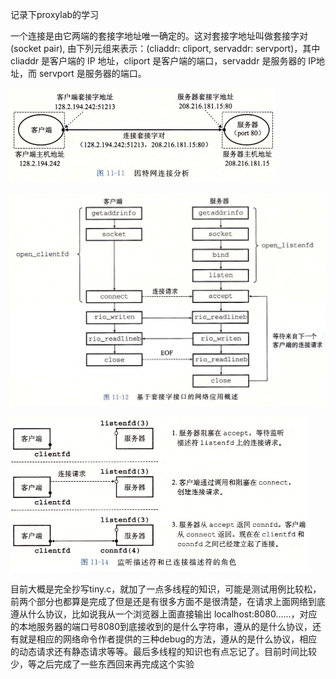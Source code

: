记录下proxylab的学习

一个连接是由它两端的套接字地址唯一确定的。这对套接字地址叫做套接字对 (socket
pair), 由下列元组来表示：(cliaddr: cliport, servaddr: servport)，其中 cliaddr 是客户端的 IP 地址，cliport 是客户端的端口，servaddr 是服务器的 IP地址，而 servport 是服务器的端口。

<img src=".pic/step/image-20220808084828235.png" alt="image-20220808084828235" style="zoom:50%;" />

![image-20220808084911658](.pic/step/image-20220808084911658.png)

<img src=".pic/step/image-20220808085814308.png" alt="image-20220808085814308" style="zoom:50%;" />

目前大概是完全抄写tiny.c，就加了一点多线程的知识，可能是测试用例比较松，前两个部分也都算是完成了但是还是有很多方面不是很清楚，在请求上面网络到底遵从什么协议，比如说我从一个浏览器上面直接输出  localhost:8080......，对应的本地服务器的端口号8080到底接收到的是什么字符串，遵从的是什么协议，还有就是相应的网络命令作者提供的三种debug的方法，遵从的是什么协议，相应的动态请求还有静态请求等等。最后多线程的知识也有点忘记了。目前时间比较少，等之后完成了一些东西回来再完成这个实验